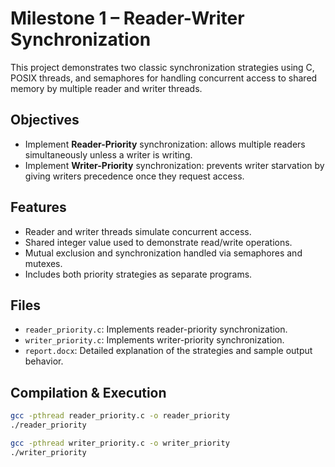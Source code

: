 # Milestone 1 – Reader-Writer Synchronization

This project demonstrates two classic synchronization strategies using C, POSIX threads, and semaphores for handling concurrent access to shared memory by multiple reader and writer threads.

## Objectives
- Implement **Reader-Priority** synchronization: allows multiple readers simultaneously unless a writer is writing.
- Implement **Writer-Priority** synchronization: prevents writer starvation by giving writers precedence once they request access.

## Features
- Reader and writer threads simulate concurrent access.
- Shared integer value used to demonstrate read/write operations.
- Mutual exclusion and synchronization handled via semaphores and mutexes.
- Includes both priority strategies as separate programs.

## Files
- `reader_priority.c`: Implements reader-priority synchronization.
- `writer_priority.c`: Implements writer-priority synchronization.
- `report.docx`: Detailed explanation of the strategies and sample output behavior.

## Compilation & Execution
```bash
gcc -pthread reader_priority.c -o reader_priority
./reader_priority

gcc -pthread writer_priority.c -o writer_priority
./writer_priority
```

